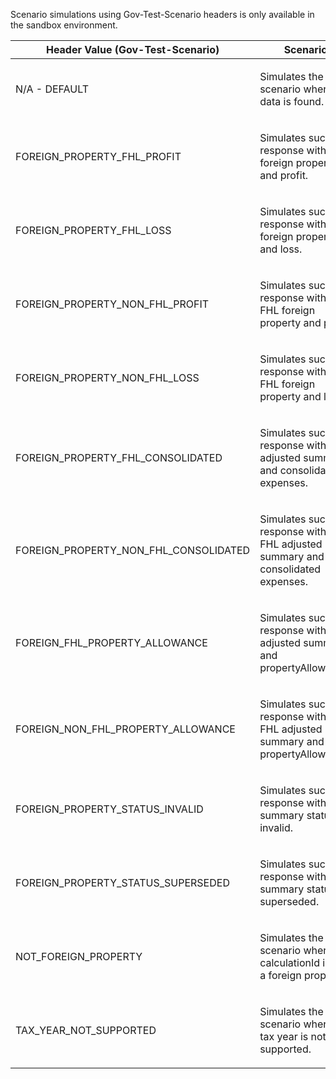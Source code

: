 <p>Scenario simulations using Gov-Test-Scenario headers is only available in the sandbox environment.</p>
<table>
    <thead>
        <tr>
            <th>Header Value (Gov-Test-Scenario)</th>
            <th>Scenario</th>
        </tr>
    </thead>
    <tbody>
        <tr>
            <td><p>N/A - DEFAULT</p></td>
            <td><p>Simulates the scenario where no data is found.</p></td>
        </tr>
        <tr>
            <td><p>FOREIGN_PROPERTY_FHL_PROFIT</p></td>
            <td><p>Simulates success response with FHL foreign property and profit.</p></td>
        </tr>
        <tr>
            <td><p>FOREIGN_PROPERTY_FHL_LOSS</p></td>
            <td><p>Simulates success response with FHL foreign property and loss.</p></td>
        </tr>
        <tr>
            <td><p>FOREIGN_PROPERTY_NON_FHL_PROFIT</p></td>
            <td><p>Simulates success response with non FHL foreign property and profit.</p></td>
        </tr>
        <tr>
            <td><p>FOREIGN_PROPERTY_NON_FHL_LOSS</p></td>
            <td><p>	Simulates success response with non FHL foreign property and loss.</p></td>
        </tr>
        <tr>
            <td><p>FOREIGN_PROPERTY_FHL_CONSOLIDATED</p></td>
            <td><p>Simulates success response with FHL adjusted summary and consolidated expenses.</p></td>
        </tr>
        <tr>
            <td><p>FOREIGN_PROPERTY_NON_FHL_CONSOLIDATED</p></td>
            <td><p>Simulates success response with non FHL adjusted summary and consolidated expenses.</p></td>
        </tr>
        <tr>
            <td><p>FOREIGN_FHL_PROPERTY_ALLOWANCE</p></td>
            <td><p>Simulates success response with FHL adjusted summary and propertyAllowance.</p></td>
        </tr>
        <tr>
            <td><p>FOREIGN_NON_FHL_PROPERTY_ALLOWANCE</p></td>
            <td><p>Simulates success response with non FHL adjusted summary and propertyAllowance.</p></td>
        </tr>
        <tr>
            <td><p>FOREIGN_PROPERTY_STATUS_INVALID</p></td>
            <td><p>Simulates success response with summary status invalid.</p></td>
        </tr>
        <tr>
            <td><p>FOREIGN_PROPERTY_STATUS_SUPERSEDED</p></td>
            <td><p>Simulates success response with summary status superseded.</p></td>
        </tr>
        <tr>
            <td><p>NOT_FOREIGN_PROPERTY</p></td>
            <td><p>Simulates the scenario where the calculationId is not a foreign property.</p></td>
        </tr>
        <tr>
            <td><p>TAX_YEAR_NOT_SUPPORTED</p></td>
            <td><p>Simulates the scenario where the tax year is not supported.</p></td>
        </tr>
    </tbody>
</table>